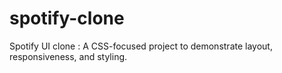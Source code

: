 # spotify-clone
Spotify UI clone : A CSS-focused project to demonstrate layout, responsiveness, and styling.
